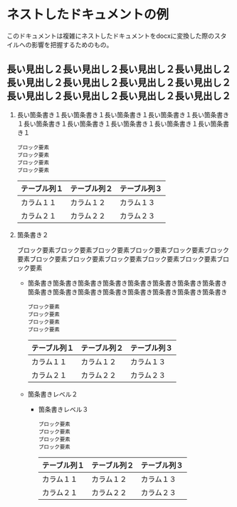 # ネストしたドキュメントの例

このドキュメントは複雑にネストしたドキュメントをdocxに変換した際のスタイルへの影響を把握するためのもの。

## 長い見出し２長い見出し２長い見出し２長い見出し２長い見出し２長い見出し２長い見出し２長い見出し２長い見出し２長い見出し２長い見出し２長い見出し２

1. 長い箇条書き１長い箇条書き１長い箇条書き１長い箇条書き１長い箇条書き１長い箇条書き１長い箇条書き１長い箇条書き１長い箇条書き１長い箇条書き１

    ```
    ブロック要素
    ブロック要素
    ブロック要素
    ブロック要素
    ```

    | テーブル列１ | テーブル列２ | テーブル列３ |
    |:-------------|:-------------|:-------------|
    | カラム１１   | カラム１２   | カラム１３   |
    | カラム２１   | カラム２２   | カラム２３   |

2. 箇条書き２

    ブロック要素ブロック要素ブロック要素ブロック要素ブロック要素ブロック要素ブロック要素ブロック要素ブロック要素ブロック要素ブロック要素ブロック要素

    - 箇条書き箇条書き箇条書き箇条書き箇条書き箇条書き箇条書き箇条書き箇条書き箇条書き箇条書き箇条書き箇条書き箇条書き箇条書き箇条書き

        ```
        ブロック要素
        ブロック要素
        ブロック要素
        ブロック要素
        ```

        | テーブル列１ | テーブル列２ | テーブル列３ |
        |:-------------|:-------------|:-------------|
        | カラム１１   | カラム１２   | カラム１３   |
        | カラム２１   | カラム２２   | カラム２３   |

    - 箇条書きレベル２

        - 箇条書きレベル３

            ```
            ブロック要素
            ブロック要素
            ブロック要素
            ブロック要素
            ```

            | テーブル列１ | テーブル列２ | テーブル列３ |
            |:-------------|:-------------|:-------------|
            | カラム１１   | カラム１２   | カラム１３   |
            | カラム２１   | カラム２２   | カラム２３   |

